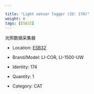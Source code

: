 ```yaml
---

title: "Light sensor logger (ID: 174)"
weight: 0
tags: [ESB32]
---
```


光照数据采集器

<!--more-->



- Location: [ESB32](../../tags/esb32)
- Brand/Model: LI-COR, LI-1500-UW
- Identity: 174

- Quantity: 1
- Category: CAT






